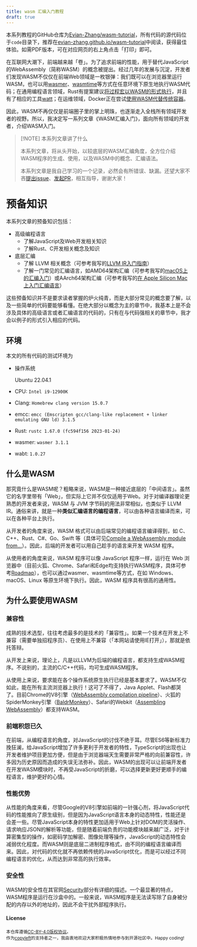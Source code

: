 ```yaml
---
title: wasm 汇编入门教程
draft: true
---
```

本系列教程的GitHub仓库为[Evian-Zhang/wasm-tutorial](https://github.com/Evian-Zhang/wasm-tutorial)，所有代码的源代码位于`code`目录下，推荐在[evian-zhang.github.io/wasm-tutorial](https://evian-zhang.github.io/wasm-tutorial)中阅读，获得最佳体验。如需PDF版本，可在对应网页的右上角点击「打印」即可。

在互联网大潮下，前端越来越「卷」。为了追求前端的性能，用于替代JavaScript的WebAssembly（简称WASM）的概念被提出。经过几年的发展与沉淀，开发者们发现WASM不仅仅在前端Web领域是一枚银弹：我们既可以在浏览器里运行WASM，也可以用[wasmer](https://wasmer.io)、[wasmtime](https://wasmtime.dev)等方式在任意环境下原生地执行WASM代码；在通用编程语言领域，Rust有提案建议[将过程宏以WASM的形式执行](https://internals.rust-lang.org/t/pre-rfc-procmacros-implemented-in-wasm/10860)，并且有了相应的工具[watt](https://github.com/dtolnay/watt)；在运维领域，Docker正在尝试[使用WASM代替传统容器](https://docs.docker.com/desktop/wasm/)。

因此，WASM不再仅仅是前端圈子里的掌上明珠，也逐渐走入全栈所有领域开发者的视野。所以，我决定写一系列文章《WASM汇编入门》，面向所有领域的开发者，介绍WASM入门。

 >[!NOTE] 本系列文章讲了什么
>
> 本系列文章，将从头开始，以较底层的WASM汇编角度，全方位介绍WASM程序的生成、使用，以及WASM中的概念、汇编语法。
> 
> 本系列文章是我自己学习的一个记录，必然会有所错误、缺漏。还望大家不吝[提出issue](https://github.com/Evian-Zhang/wasm-tutorial/issues/new/choose)、[发起PR](https://github.com/Evian-Zhang/wasm-tutorial/compare)，相互指导，谢谢大家！

# 预备知识

本系列文章的预备知识包括：

* 高级编程语言
   * 了解JavaScript及Web开发相关知识
   * 了解Rust、C开发相关概念及知识
* 底层汇编
   * 了解 LLVM 相关概念（可参考我写的[LLVM IR入门指南](https://github.com/Evian-Zhang/llvm-ir-tutorial)）
   * 了解一门常见的汇编语言，如AMD64架构汇编（可参考我写的[macOS上的汇编入门](https://github.com/Evian-Zhang/Assembly-on-macOS)）或AArch64架构汇编（可参考我写的[在 Apple Silicon Mac 上入门汇编语言](https://github.com/Evian-Zhang/learn-assembly-on-Apple-Silicon-Mac)）

这些预备知识并不是要求读者掌握的炉火纯青，而是大部分常见的概念要了解，以及一些简单的代码要能够看懂。在绝大部分以概念为主的章节中，我基本上是不会涉及具体的高级语言或者汇编语言的代码的，只有在与代码强相关的章节中，我才会以例子的形式引入相应的代码。

## 环境

本文的所有代码的测试环境为

* 操作系统

   Ubuntu 22.04.1
* CPU: `Intel i9-12900K`
* Clang: `Homebrew clang version 15.0.7`
* emcc: `emcc (Emscripten gcc/clang-like replacement + linker emulating GNU ld) 3.1.5`
* Rust: `rustc 1.67.0 (fc594f156 2023-01-24)`
* wasmer: `wasmer 3.1.1`
* wabt: `1.0.27`

## 什么是WASM

那究竟什么是WASM呢？粗略来说，WASM是一种接近底层的「中间语言」。虽然它的名字里带有「Web」，但实际上它并不仅仅适用于Web。对于对编译器理论更熟悉的开发者来说，WASM 与 JVM 字节码的用法非常相似，也类似于 LLVM IR。通俗来讲，就是一种**类似汇编语言的编程语言**，可以由各种语言编译而来，可以在各种平台上执行。

从开发者的角度来说，WASM 格式可以由后端常见的编程语言编译得到，如 C、C++、Rust、C#、Go、Swift 等（具体可见[Compile a WebAssembly module from...](https://webassembly.org/getting-started/developers-guide/)）。因此，后端的开发者可以用自己趁手的语言来开发 WASM 程序。

从使用者的角度来说，WASM 程序可以像 JavaScript 程序一样，运行在 Web 浏览器中（目前火狐、Chrome、Safari和Edge均支持执行WASM程序，具体可参考[Roadmap](https://webassembly.org/roadmap/)），也可以通过wasmer、wasmtime等方式，在如 Windows、macOS、Linux 等原生环境下执行。因此，WASM 程序具有很高的通用性。

## 为什么要使用WASM

### 兼容性

成熟的技术选型，往往考虑最多的是技术的「兼容性」。如果一个技术在开发上不兼容（需要单独招程序员）、在使用上不兼容（「本网站请使用IE打开」），那就是依托答辩。

从开发上来说，理论上，凡是以LLVM为后端的编程语言，都支持生成WASM程序。不说别的，主流的C/C++代码，均可生成WASM程序。

从使用上来说，要求能在各个操作系统原生执行已经是基本要求了。WASM不仅如此，能在所有主流浏览器上执行！这可了不得了，Java Applet、Flash都哭了。目前Chrome的V8引擎（[WebAssembly compilation pipeline](https://v8.dev/docs/wasm-compilation-pipeline)）、火狐的SpiderMonkey引擎（[BaldrMonkey](https://spidermonkey.dev/docs/index.html#baldrmonkey)）、Safari的Webkit（[Assembling WebAssembly](https://webkit.org/blog/7691/webassembly/)）都支持WASM。

### 前端积怨已久

在前端，从编程语言的角度，对JavaScript的讨伐不绝于耳。尽管ES6等新标准力挽狂澜，给JavaScript增加了许多更利于开发者的特性，TypeScript的出现也让开发者维护项目更加方便，但是由于浏览器端天生需要非常严格的向前兼容性，许多因为历史原因而造成的失误无法弥补。因此，WASM的出现可以让前端开发者在开发WASM模块时，不再受JavaScript的折磨，可以选择更新更好更顺手的编程语言，维护更好的心情。

### 性能优势

从性能的角度来看，尽管Google的V8引擎如前端的一针强心剂，将JavaScript代码的性能推向了原生级别，但是因为JavaScript语言本身的动态特性，性能还是会差一些。尽管JavaScript本身的特性更加适用于Web上针对DOM的灵活操作、请求响应JSON的解析等功能，但是随着前端负责的功能模块越来越广泛，对于计算密集型的操作，如密码学加解密、图像处理等操作，JavaScript的动态特性会减弱优化程度。而WASM则是底层二进制程序格式，由不同的编程语言编译而来。因此，对代码的优化就不再依赖传统的JavaScript优化，而是可以经过不同编程语言的优化，从而达到非常高的执行效率。

### 安全性

WASM的安全性在其官网[Security](https://webassembly.org/docs/security/)部分有详细的描述。一个最显著的特点，WASM程序是运行在沙盒中的。一般来说，WASM程序是无法读写除了自身被分配的内存以外的地址的，因此不会干扰外部程序执行。

#### License

<sup>
本仓库遵循<a href="https://creativecommons.org/licenses/by/4.0/">CC-BY-4.0版权协议</a>。
</sup>

<br/>

<sub>
作为<a href="https://copyleft.org/">copyleft</a>的支持者之一，我由衷地欢迎大家积极热情地参与到开源社区中。Happy coding!
</sub>